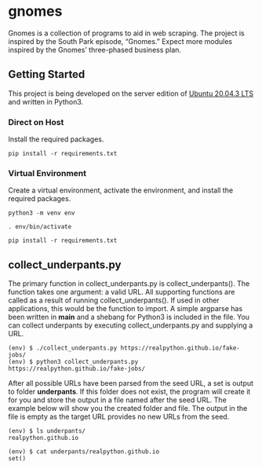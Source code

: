 # gnomes

Gnomes is a collection of programs to aid in web scraping. The project is inspired by the South Park episode, “Gnomes.” Expect more modules inspired by the Gnomes’ three-phased business plan.

## Getting Started

This project is being developed on the server edition of [Ubuntu 20.04.3
LTS](https://releases.ubuntu.com/20.04/) and written in Python3.

### Direct on Host

Install the required packages.

```shell
pip install -r requirements.txt
```

### Virtual Environment

Create a virtual environment, activate the environment, and install the required packages.

```shell
python3 -m venv env
```

```shell
. env/bin/activate
```

```shell
pip install -r requirements.txt
```

## collect_underpants.py

The primary function in collect_underpants.py is collect_underpants(). The function takes one argument: a valid URL. All supporting functions are called as a result of running collect_underpants(). If used in other applications, this would be the function to import. A simple argparse has been written in __main__ and a shebang for Python3 is included in the file. You can collect underpants by executing collect_underpants.py and supplying a URL.

```shell
(env) $ ./collect_underpants.py https://realpython.github.io/fake-jobs/
(env) $ python3 collect_underpants.py https://realpython.github.io/fake-jobs/
```

After all possible URLs have been parsed from the seed URL, a set is output to
folder **underpants**. If this folder does not exist, the program will create it
for you and store the output in a file named after the seed URL. The example
below will show you the created folder and file. The output in the file is empty
as the target URL provides no new URLs from the seed.

```shell
(env) $ ls underpants/
realpython.github.io

(env) $ cat underpants/realpython.github.io
set()
```
